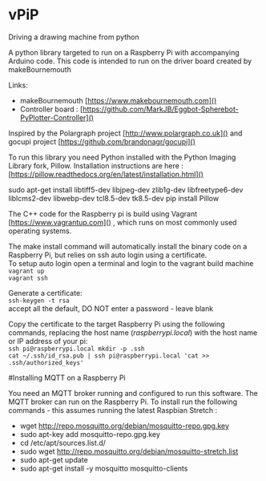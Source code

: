# vPiP
Driving a drawing machine from python

A python library targeted to run on a Raspberry Pi with accompanying Arduino code.  This code is intended to run on the driver board created by makeBournemouth

Links:  

- makeBournemouth [https://www.makebournemouth.com]()
- Controller board : [https://github.com/MarkJB/Eggbot-Spherebot-PyPlotter-Controller]()

Inspired by the Polargraph project [http://www.polargraph.co.uk]() and gocupi project [https://github.com/brandonagr/gocupi]()

To run this library you need Python installed with the Python Imaging Library fork, Pillow.  Installation instructions are here : [https://pillow.readthedocs.org/en/latest/installation.html]()  

sudo apt-get install libtiff5-dev libjpeg-dev zlib1g-dev libfreetype6-dev liblcms2-dev libwebp-dev tcl8.5-dev tk8.5-dev
pip install Pillow  


The C++ code for the Raspberry pi is build using Vagrant [https://www.vagrantup.com]() , which runs on most commonly used operating systems.

The make install command will automatically install the binary code on a Raspberry Pi, but relies on ssh auto login using a certificate.   
To setup auto login open a terminal and login to the vagrant build machine   
`vagrant up`   
`vagrant ssh`

Generate a certificate:   
`ssh-keygen -t rsa`   
accept all the default, DO NOT enter a password - leave blank   

Copy the certificate to the target Raspberry Pi using the following commands, replacing the host name (*raspberrypi.local*) with the host name or IP address of your pi:   
`ssh pi@raspberrypi.local mkdir -p .ssh`   
`cat ~/.ssh/id_rsa.pub | ssh pi@raspberrypi.local 'cat >> .ssh/authorized_keys'`


#Installing MQTT on a Raspberry Pi

You need an MQTT broker running and configured to run this software.  The MQTT broker can run on the Raspberry Pi.  To install run the following commands - this assumes running the latest Raspbian Stretch :  
- wget http://repo.mosquitto.org/debian/mosquitto-repo.gpg.key  
- sudo apt-key add mosquitto-repo.gpg.key  
- cd /etc/apt/sources.list.d/  
- sudo wget http://repo.mosquitto.org/debian/mosquitto-stretch.list
- sudo apt-get update
- sudo apt-get install -y mosquitto mosquitto-clients
